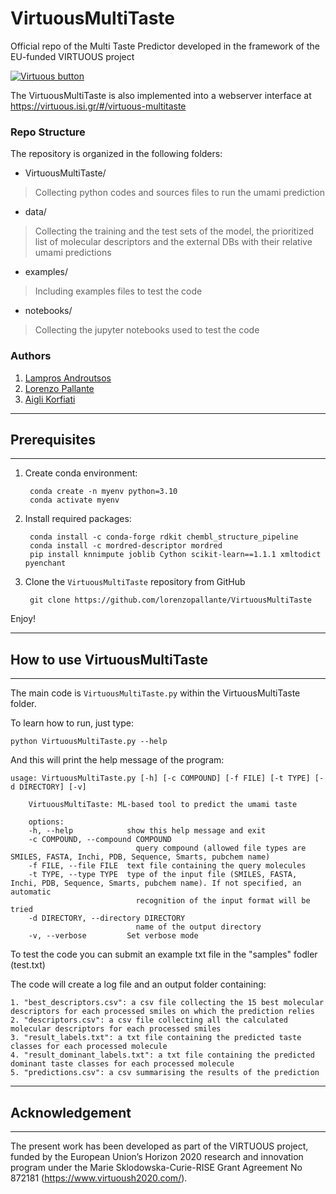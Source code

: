 # VirtuousMultiTaste
Official repo of the Multi Taste Predictor developed in the framework of the EU-funded VIRTUOUS project

[![Virtuous button][Virtuous_image]][Virtuous link]

[Virtuous_image]: https://virtuoush2020.com/wp-content/uploads/2021/02/V_logo_h.png
[Virtuous link]: https://virtuoush2020.com/

The VirtuousMultiTaste is also implemented into a webserver interface at https://virtuous.isi.gr/#/virtuous-multitaste

### Repo Structure
The repository is organized in the following folders:

- VirtuousMultiTaste/
>Collecting python codes and sources files to run the umami prediction

- data/
> Collecting the training and the test sets of the model, the prioritized list of molecular descriptors and the external DBs with their relative umami predictions

- examples/
> Including examples files to test the code

- notebooks/
> Collecting the jupyter notebooks used to test the code


### Authors
1. [Lampros Androutsos](https://github.com/lamprosandroutsos)
2. [Lorenzo Pallante](https://github.com/lorenzopallante)
3. [Aigli Korfiati](https://github.com/aiglikorfiati)


----------------
## Prerequisites
----------------

1. Create conda environment:

        conda create -n myenv python=3.10
        conda activate myenv

2. Install required packages:

        conda install -c conda-forge rdkit chembl_structure_pipeline
        conda install -c mordred-descriptor mordred
        pip install knnimpute joblib Cython scikit-learn==1.1.1 xmltodict pyenchant

3. Clone the `VirtuousMultiTaste` repository from GitHub

        git clone https://github.com/lorenzopallante/VirtuousMultiTaste

Enjoy!        

--------------------------------
## How to use VirtuousMultiTaste
--------------------------------

The main code is `VirtuousMultiTaste.py` within the VirtuousMultiTaste folder.

To learn how to run, just type:

    python VirtuousMultiTaste.py --help

And this will print the help message of the program:

    usage: VirtuousMultiTaste.py [-h] [-c COMPOUND] [-f FILE] [-t TYPE] [-d DIRECTORY] [-v]

        VirtuousMultiTaste: ML-based tool to predict the umami taste

        options:
        -h, --help            show this help message and exit
        -c COMPOUND, --compound COMPOUND
                                query compound (allowed file types are SMILES, FASTA, Inchi, PDB, Sequence, Smarts, pubchem name)
        -f FILE, --file FILE  text file containing the query molecules
        -t TYPE, --type TYPE  type of the input file (SMILES, FASTA, Inchi, PDB, Sequence, Smarts, pubchem name). If not specified, an automatic
                                recognition of the input format will be tried
        -d DIRECTORY, --directory DIRECTORY
                                name of the output directory
        -v, --verbose         Set verbose mode

To test the code you can submit an example txt file in the "samples" fodler (test.txt) 

The code will create a log file and an output folder containing:

    1. "best_descriptors.csv": a csv file collecting the 15 best molecular descriptors for each processed smiles on which the prediction relies
    2. "descriptors.csv": a csv file collecting all the calculated molecular descriptors for each processed smiles
    3. "result_labels.txt": a txt file containing the predicted taste classes for each processed molecule
    4. "result_dominant_labels.txt": a txt file containing the predicted dominant taste classes for each processed molecule
    5. "predictions.csv": a csv summarising the results of the prediction

------------------
## Acknowledgement
------------------

The present work has been developed as part of the VIRTUOUS project, funded by the European Union’s Horizon 2020 research and innovation program under the Marie Sklodowska-Curie-RISE Grant Agreement No 872181 (https://www.virtuoush2020.com/).
